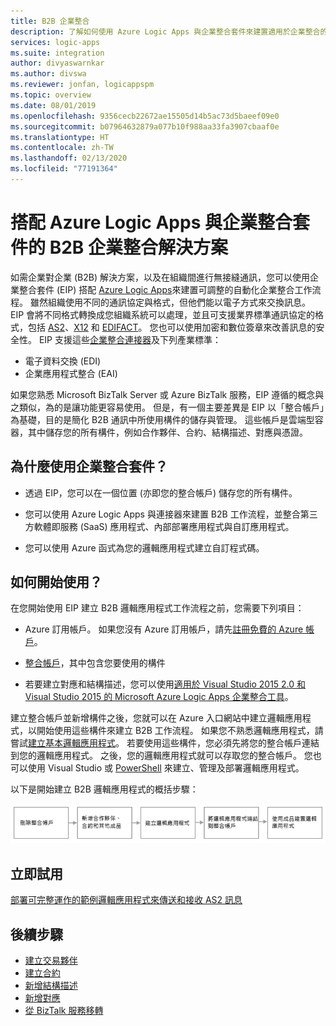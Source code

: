 ```yaml
---
title: B2B 企業整合
description: 了解如何使用 Azure Logic Apps 與企業整合套件來建置適用於企業整合的自動化 B2B 工作流程
services: logic-apps
ms.suite: integration
author: divyaswarnkar
ms.author: divswa
ms.reviewer: jonfan, logicappspm
ms.topic: overview
ms.date: 08/01/2019
ms.openlocfilehash: 9356cecb22672ae15505d14b5ac73d5baeef09e0
ms.sourcegitcommit: b07964632879a077b10f988aa33fa3907cbaaf0e
ms.translationtype: HT
ms.contentlocale: zh-TW
ms.lasthandoff: 02/13/2020
ms.locfileid: "77191364"
---
```

# <a name="b2b-enterprise-integration-solutions-with-azure-logic-apps-and-enterprise-integration-pack"></a>搭配 Azure Logic Apps 與企業整合套件的 B2B 企業整合解決方案

如需企業對企業 (B2B) 解決方案，以及在組織間進行無接縫通訊，您可以使用企業整合套件 (EIP) 搭配 [Azure Logic Apps](../logic-apps/logic-apps-overview.md)來建置可調整的自動化企業整合工作流程。 雖然組織使用不同的通訊協定與格式，但他們能以電子方式來交換訊息。 EIP 會將不同格式轉換成您組織系統可以處理，並且可支援業界標準通訊協定的格式，包括 [AS2](../logic-apps/logic-apps-enterprise-integration-as2.md)、[X12](logic-apps-enterprise-integration-x12.md) 和 [EDIFACT](../logic-apps/logic-apps-enterprise-integration-edifact.md)。 您也可以使用加密和數位簽章來改善訊息的安全性。 EIP 支援這些[企業整合連接器](../connectors/apis-list.md#integration-account-connectors)及下列產業標準：

* 電子資料交換 (EDI)
* 企業應用程式整合 (EAI)

如果您熟悉 Microsoft BizTalk Server 或 Azure BizTalk 服務，EIP 遵循的概念與之類似，為的是讓功能更容易使用。 但是，有一個主要差異是 EIP 以「整合帳戶」為基礎，目的是簡化 B2B 通訊中所使用構件的儲存與管理。 這些帳戶是雲端型容器，其中儲存您的所有構件，例如合作夥伴、合約、結構描述、對應與憑證。 

## <a name="why-use-the-enterprise-integration-pack"></a>為什麼使用企業整合套件？

* 透過 EIP，您可以在一個位置 (亦即您的整合帳戶) 儲存您的所有構件。

* 您可以使用 Azure Logic Apps 與連接器來建置 B2B 工作流程，並整合第三方軟體即服務 (SaaS) 應用程式、內部部署應用程式與自訂應用程式。

* 您可以使用 Azure 函式為您的邏輯應用程式建立自訂程式碼。

## <a name="how-do-i-get-started"></a>如何開始使用？

在您開始使用 EIP 建立 B2B 邏輯應用程式工作流程之前，您需要下列項目：

* Azure 訂用帳戶。 如果您沒有 Azure 訂用帳戶，請先[註冊免費的 Azure 帳戶](https://azure.microsoft.com/free/)。

* [整合帳戶](../logic-apps/logic-apps-enterprise-integration-create-integration-account.md)，其中包含您要使用的構件

* 若要建立對應和結構描述，您可以使用[適用於 Visual Studio 2015 2.0 和 Visual Studio 2015 的 Microsoft Azure Logic Apps 企業整合工具](https://aka.ms/vsmapsandschemas)。

建立整合帳戶並新增構件之後，您就可以在 Azure 入口網站中建立邏輯應用程式，以開始使用這些構件來建立 B2B 工作流程。 如果您不熟悉邏輯應用程式，請嘗試[建立基本邏輯應用程式](../logic-apps/quickstart-create-first-logic-app-workflow.md)。 若要使用這些構件，您必須先將您的整合帳戶連結到您的邏輯應用程式。 之後，您的邏輯應用程式就可以存取您的整合帳戶。 您也可以使用 Visual Studio 或 [PowerShell](https://docs.microsoft.com/powershell/module/az.logicapp) 來建立、管理及部署邏輯應用程式。

以下是開始建立 B2B 邏輯應用程式的概括步驟：

![建立 B2B 邏輯應用程式的必要條件](./media/logic-apps-enterprise-integration-overview/overview.png)  

## <a name="try-now"></a>立即試用

[部署可完整運作的範例邏輯應用程式來傳送和接收 AS2 訊息](https://github.com/Azure/azure-quickstart-templates/tree/master/201-logic-app-as2-send-receive)

## <a name="next-steps"></a>後續步驟

* [建立交易夥伴](logic-apps-enterprise-integration-partners.md)
* [建立合約](../logic-apps/logic-apps-enterprise-integration-agreements.md)
* [新增結構描述](logic-apps-enterprise-integration-schemas.md)
* [新增對應](../logic-apps/logic-apps-enterprise-integration-maps.md)
* [從 BizTalk 服務移轉](../logic-apps/logic-apps-move-from-mabs.md)
